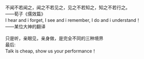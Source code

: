 不闻不若闻之，闻之不若见之，见之不若知之，知之不若行之。<br>
——荀子《儒效篇》<br>
I hear and i forget, I see and  i remember, I do and i understand！<br>
——某位大神的翻译<br>
<br>
只是听，亲眼见，亲身做，是完全不同的三种境界<br>
最后:<br>
Talk  is cheap, show us your performance！<br>